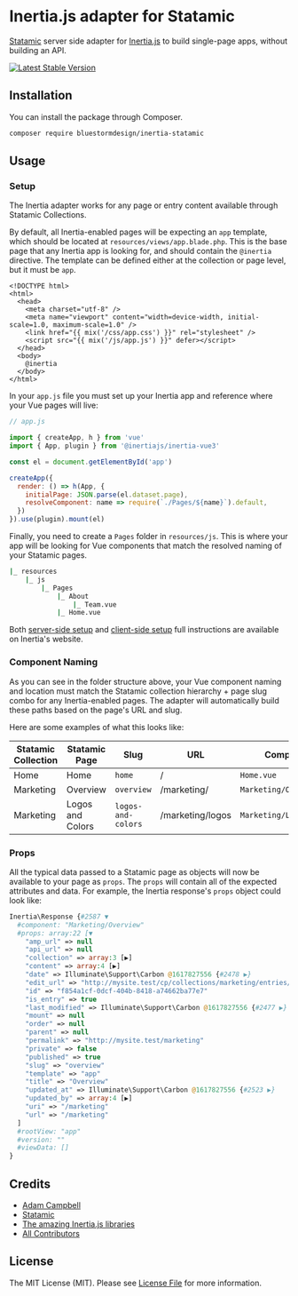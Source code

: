 # Inertia.js adapter for Statamic

[Statamic](https://statamic.com) server side adapter for [Inertia.js](https://inertiajs.com) to build single-page apps, without building an API.

[![Latest Stable Version](https://poser.pugx.org/hotmeteor/inertia-statamic/v)](//packagist.org/packages/hotmeteor/inertia-statamic)

## Installation

You can install the package through Composer.

```bash
composer require bluestormdesign/inertia-statamic
```

## Usage

### Setup

The Inertia adapter works for any page or entry content available through Statamic Collections.

By default, all Inertia-enabled pages will be expecting an `app` template, which should be located at `resources/views/app.blade.php`. This is the base page that any Inertia app is looking for, and should contain the `@inertia` directive. The template can be defined either at the collection or page level, but it must be `app`.

```blade
<!DOCTYPE html>
<html>
  <head>
    <meta charset="utf-8" />
    <meta name="viewport" content="width=device-width, initial-scale=1.0, maximum-scale=1.0" />
    <link href="{{ mix('/css/app.css') }}" rel="stylesheet" />
    <script src="{{ mix('/js/app.js') }}" defer></script>
  </head>
  <body>
    @inertia
  </body>
</html>
```

In your `app.js` file you must set up your Inertia app and reference where your Vue pages will live:
```js
// app.js

import { createApp, h } from 'vue'
import { App, plugin } from '@inertiajs/inertia-vue3'

const el = document.getElementById('app')

createApp({
  render: () => h(App, {
    initialPage: JSON.parse(el.dataset.page),
    resolveComponent: name => require(`./Pages/${name}`).default,
  })
}).use(plugin).mount(el)
```

Finally, you need to create a `Pages` folder in `resources/js`. This is where your app will be looking for Vue components that match the resolved naming of your Statamic pages.

```sh
|_ resources
    |_ js
        |_ Pages
            |_ About
                |_ Team.vue
            |_ Home.vue             
```

Both [server-side setup](https://inertiajs.com/server-side-setup) and [client-side setup](https://inertiajs.com/client-side-setup) full instructions are available on Inertia's website.

### Component Naming

As you can see in the folder structure above, your Vue component naming and location must match the Statamic collection hierarchy + page slug combo for any Inertia-enabled pages. The adapter will automatically build these paths based on the page's URL and slug.

Here are some examples of what this looks like:

Statamic Collection | Statamic Page | Slug | URL | Component Name
------------ | ------------- | ------------- | ------------- | -------------
Home | Home | `home` | / | `Home.vue`
Marketing | Overview | `overview` | /marketing/ | `Marketing/Overview.vue`
Marketing | Logos and Colors | `logos-and-colors` | /marketing/logos | `Marketing/LogosAndColors.vue`

### Props

All the typical data passed to a Statamic page as objects will now be available to your page as `props`. The `props` will contain all of the expected attributes and data. For example, the Inertia response's `props` object could look like:

```php
Inertia\Response {#2587 ▼
  #component: "Marketing/Overview"
  #props: array:22 [▼
    "amp_url" => null
    "api_url" => null
    "collection" => array:3 [▶]
    "content" => array:4 [▶]
    "date" => Illuminate\Support\Carbon @1617827556 {#2478 ▶}
    "edit_url" => "http://mysite.test/cp/collections/marketing/entries/f854a1cf-0dcf-404b-8418-a74662ba77e7/overview"
    "id" => "f854a1cf-0dcf-404b-8418-a74662ba77e7"
    "is_entry" => true
    "last_modified" => Illuminate\Support\Carbon @1617827556 {#2477 ▶}
    "mount" => null
    "order" => null
    "parent" => null
    "permalink" => "http://mysite.test/marketing"
    "private" => false
    "published" => true
    "slug" => "overview"
    "template" => "app"
    "title" => "Overview"
    "updated_at" => Illuminate\Support\Carbon @1617827556 {#2523 ▶}
    "updated_by" => array:4 [▶]
    "uri" => "/marketing"
    "url" => "/marketing"
  ]
  #rootView: "app"
  #version: ""
  #viewData: []
}
```

## Credits

- [Adam Campbell](https://github.com/hotmeteor)
- [Statamic](https://statamic.com)
- [The amazing Inertia.js libraries](https://github.com/inertiajs)
- [All Contributors](../../contributors)


## License

The MIT License (MIT). Please see [License File](LICENSE.md) for more information.
